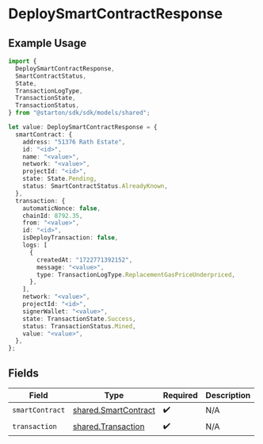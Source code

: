 # DeploySmartContractResponse

## Example Usage

```typescript
import {
  DeploySmartContractResponse,
  SmartContractStatus,
  State,
  TransactionLogType,
  TransactionState,
  TransactionStatus,
} from "@starton/sdk/sdk/models/shared";

let value: DeploySmartContractResponse = {
  smartContract: {
    address: "51376 Rath Estate",
    id: "<id>",
    name: "<value>",
    network: "<value>",
    projectId: "<id>",
    state: State.Pending,
    status: SmartContractStatus.AlreadyKnown,
  },
  transaction: {
    automaticNonce: false,
    chainId: 8792.35,
    from: "<value>",
    id: "<id>",
    isDeployTransaction: false,
    logs: [
      {
        createdAt: "1722771392152",
        message: "<value>",
        type: TransactionLogType.ReplacementGasPriceUnderpriced,
      },
    ],
    network: "<value>",
    projectId: "<id>",
    signerWallet: "<value>",
    state: TransactionState.Success,
    status: TransactionStatus.Mined,
    value: "<value>",
  },
};
```

## Fields

| Field                                                               | Type                                                                | Required                                                            | Description                                                         |
| ------------------------------------------------------------------- | ------------------------------------------------------------------- | ------------------------------------------------------------------- | ------------------------------------------------------------------- |
| `smartContract`                                                     | [shared.SmartContract](../../../sdk/models/shared/smartcontract.md) | :heavy_check_mark:                                                  | N/A                                                                 |
| `transaction`                                                       | [shared.Transaction](../../../sdk/models/shared/transaction.md)     | :heavy_check_mark:                                                  | N/A                                                                 |